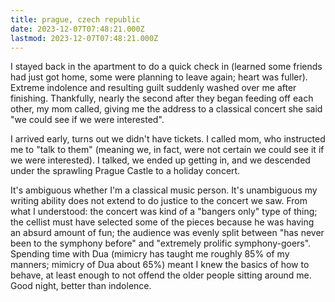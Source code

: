 ```yaml
---
title: prague, czech republic
date: 2023-12-07T07:48:21.000Z
lastmod: 2023-12-07T07:48:21.000Z
---
```

I stayed back in the apartment to do a quick check in (learned some friends had just got home, some were planning to leave again; heart was fuller). Extreme indolence and resulting guilt suddenly washed over me after finishing. Thankfully, nearly the second after they began feeding off each other, my mom called, giving me the address to a classical concert she said "we could see if we were interested".

I arrived early, turns out we didn't have tickets. I called mom, who instructed me to "talk to them" (meaning we, in fact, were not certain we could see it if we were interested). I talked, we ended up getting in, and we descended under the sprawling Prague Castle to a holiday concert.

It's ambiguous whether I'm a classical music person. It's unambiguous my writing ability does not extend to do justice to the concert we saw. From what I understood: the concert was kind of a "bangers only" type of thing; the cellist must have selected some of the pieces because he was having an absurd amount of fun; the audience was evenly split between "has never been to the symphony before" and "extremely prolific symphony-goers". Spending time with Dua (mimicry has taught me roughly 85% of my manners; mimicry of Dua about 65%) meant I knew the basics of how to behave, at least enough to not offend the older people sitting around me. Good night, better than indolence.
